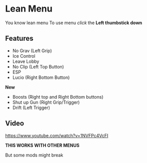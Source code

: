 # Lean Menu

You know lean menu
To use menu *click* the **Left thumbstick down**

## Features

- No Grav (Left Grip)
- Ice Control
- Leave Lobby
- No Clip (Left Top Button)
- ESP
- Lucio (Right Bottom Button)

**New**

- Boosts (Right top and Right Bottom buttons)
- Shut up Gun (Right Grip/Trigger)
- Drift (Left Trigger)
## Video
https://www.youtube.com/watch?v=1NVFPc4VcFI

**THIS WORKS WITH OTHER MENUS**

But some mods might break
